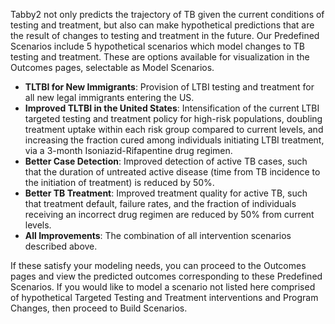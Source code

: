 Tabby2 not only predicts the trajectory of TB given the current conditions of
testing and treatment, but also can make hypothetical predictions that are the
result of changes to testing and treatment in the future. Our Predefined Scenarios
include 5 hypothetical scenarios which model changes to TB testing and
treatment. These are options available for visualization in the Outcomes pages,
selectable as Model Scenarios.

-   **TLTBI for New Immigrants**: Provision of LTBI testing and treatment
for all new legal immigrants entering the US.
- **Improved TLTBI in the United States**: Intensification of the
current LTBI targeted testing and treatment policy for high-risk
populations, doubling treatment uptake within each risk group
compared to current levels, and increasing the fraction cured among
individuals initiating LTBI treatment, via a 3-month
Isoniazid-Rifapentine drug regimen.
- **Better Case Detection**: Improved detection of active TB cases, such
that the duration of untreated active disease (time from TB
incidence to the initiation of treatment) is reduced by 50%.
- **Better TB Treatment**: Improved treatment quality for active TB,
such that treatment default, failure rates, and the fraction of
individuals receiving an incorrect drug regimen are reduced by 50%
from current levels.
- **All Improvements**: The combination of all intervention scenarios
described above.

If these satisfy your modeling needs, you can proceed to the Outcomes pages
and view the predicted outcomes corresponding to these Predefined Scenarios. 
If you would like to model a scenario not listed here 
comprised of hypothetical Targeted Testing and Treatment interventions and
Program Changes, then proceed to Build Scenarios.
